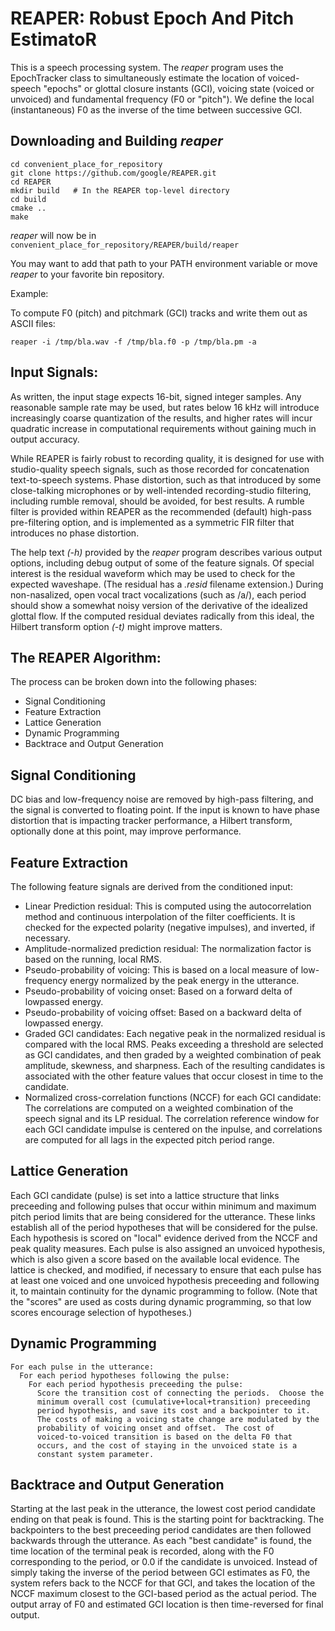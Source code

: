 # REAPER: Robust Epoch And Pitch EstimatoR

This is a speech processing system.  The _reaper_ program uses the
EpochTracker class to simultaneously estimate the location of
voiced-speech "epochs" or glottal closure instants (GCI), voicing
state (voiced or unvoiced) and fundamental frequency (F0 or "pitch").
We define the local (instantaneous) F0 as the inverse of the time
between successive GCI.

## Downloading and Building _reaper_
```
cd convenient_place_for_repository
git clone https://github.com/google/REAPER.git
cd REAPER
mkdir build   # In the REAPER top-level directory
cd build
cmake ..
make
```

_reaper_ will now be in `convenient_place_for_repository/REAPER/build/reaper`

You may want to add that path to your PATH environment variable or
move _reaper_ to your favorite bin repository.

Example:

To compute F0 (pitch) and pitchmark (GCI) tracks and write them out as ASCII files:

`reaper -i /tmp/bla.wav -f /tmp/bla.f0 -p /tmp/bla.pm -a`


## Input Signals:

As written, the input stage expects 16-bit, signed integer samples.
Any reasonable sample rate may be used, but rates below 16 kHz will
introduce increasingly coarse quantization of the results, and higher
rates will incur quadratic increase in computational requirements
without gaining much in output accuracy.

While REAPER is fairly robust to recording quality, it is designed for
use with studio-quality speech signals, such as those recorded for
concatenation text-to-speech systems.  Phase distortion, such as that
introduced by some close-talking microphones or by well-intended
recording-studio filtering, including rumble removal, should be
avoided, for best results.  A rumble filter is provided within REAPER
as the recommended (default) high-pass pre-filtering option, and is
implemented as a symmetric FIR filter that introduces no phase
distortion.

The help text _(-h)_ provided by the _reaper_ program describes
various output options, including debug output of some of the feature
signals.  Of special interest is the residual waveform which may be
used to check for the expected waveshape.  (The residual has a
_.resid_ filename extension.) During non-nasalized, open vocal tract
vocalizations (such as /a/), each period should show a somewhat noisy
version of the derivative of the idealized glottal flow.  If the computed
residual deviates radically from this ideal, the Hilbert transform
option _(-t)_ might improve matters.

## The REAPER Algorithm:

The process can be broken down into the following phases:
* Signal Conditioning
* Feature Extraction
* Lattice Generation
* Dynamic Programming
* Backtrace and Output Generation


## Signal Conditioning

DC bias and low-frequency noise are removed by high-pass filtering,
and the signal is converted to floating point.  If the input is known
to have phase distortion that is impacting tracker performance, a
Hilbert transform, optionally done at this point, may improve
performance.


## Feature Extraction

The following feature signals are derived from the conditioned input:
* Linear Prediction residual:
  This is computed using the autocorrelation method and continuous
  interpolation of the filter coefficients.  It is checked for the
  expected polarity (negative impulses), and inverted, if necessary.
* Amplitude-normalized prediction residual:
  The normalization factor is based on the running, local RMS.
* Pseudo-probability of voicing:
  This is based on a local measure of low-frequency energy normalized
  by the peak energy in the utterance.
* Pseudo-probability of voicing onset:
  Based on a forward delta of lowpassed energy.
* Pseudo-probability of voicing offset:
  Based on a backward delta of lowpassed energy.
* Graded GCI candidates:
  Each negative peak in the normalized residual is compared with the
  local RMS.  Peaks exceeding a threshold are selected as GCI candidates,
  and then graded by a weighted combination of peak amplitude, skewness,
  and sharpness. Each of the resulting candidates is associated with the
  other feature values that occur closest in time to the candidate.
* Normalized cross-correlation functions (NCCF) for each GCI candidate:
  The correlations are computed on a weighted combination of the speech
  signal and its LP residual.  The correlation reference window for
  each GCI candidate impulse is centered on the inpulse, and
  correlations are computed for all lags in the expected pitch period range.


## Lattice Generation

Each GCI candidate (pulse) is set into a lattice structure that links
preceeding and following pulses that occur within minimum and maximum
pitch period limits that are being considered for the utterance.
These links establish all of the period hypotheses that will be
considered for the pulse.  Each hypothesis is scored on "local"
evidence derived from the NCCF and peak quality measures.  Each pulse
is also assigned an unvoiced hypothesis, which is also given a score
based on the available local evidence.  The lattice is checked, and
modified, if necessary to ensure that each pulse has at least one
voiced and one unvoiced hypothesis preceeding and following it, to
maintain continuity for the dynamic programming to follow.
(Note that the "scores" are used as costs during dynamic programming,
so that low scores encourage selection of hypotheses.)


## Dynamic Programming

```
For each pulse in the utterance:
  For each period hypotheses following the pulse:
    For each period hypothesis preceeding the pulse:
      Score the transition cost of connecting the periods.  Choose the
      minimum overall cost (cumulative+local+transition) preceeding
      period hypothesis, and save its cost and a backpointer to it.
      The costs of making a voicing state change are modulated by the
      probability of voicing onset and offset.  The cost of
      voiced-to-voiced transition is based on the delta F0 that
      occurs, and the cost of staying in the unvoiced state is a
      constant system parameter.
```

## Backtrace and Output Generation

Starting at the last peak in the utterance, the lowest cost period
candidate ending on that peak is found.  This is the starting point
for backtracking.  The backpointers to the best preceeding period
candidates are then followed backwards through the utterance.  As each
"best candidate" is found, the time location of the terminal peak is
recorded, along with the F0 corresponding to the period, or 0.0 if the
candidate is unvoiced.  Instead of simply taking the inverse of the
period between GCI estimates as F0, the system refers back to the NCCF
for that GCI, and takes the location of the NCCF maximum closest to
the GCI-based period as the actual period.  The output array of F0 and
estimated GCI location is then time-reversed for final output.


